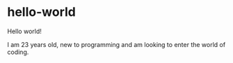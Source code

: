 # hello-world
Hello world!

I am 23 years old, new to programming and am looking to enter the world of coding.
